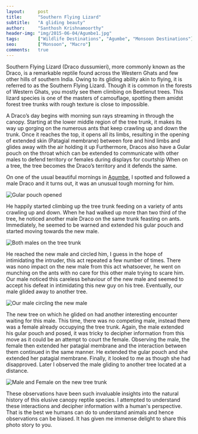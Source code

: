 ```yaml
---
layout:     post
title:      "Southern Flying Lizard"
subtitle:   "A gliding beauty"
author:     "Santhosh Krishnamoorthy"
header-img: "img/2015-06-04/Agumbe1.jpg"
tags:       ["Wildlife Destinations", "Agumbe", "Monsoon Destinations"]
seo:		["Monsoon", "Macro"]
comments:   true
---
```



<p>Southern Flying Lizard (Draco dussumieri), more commonly known as the Draco, is a remarkable reptile  found across the Western Ghats and few other hills of southern India. Owing to its gliding ability akin to flying, it is referred to as the Southern Flying Lizard. Though it is common in the forests of Western Ghats, you mostly see them climbing on Beetlenut trees. This lizard species is one of the masters of camouflage, spotting them amidst forest tree trunks with rough texture is close to impossible.</p>

<p> A Draco’s day begins with morning sun rays streaming in through the canopy.  Starting at the lower middle region of the tree trunk,  it makes its way up gorging on the numerous ants that keep crawling up and down the trunk. Once it reaches the top, it opens all its limbs, resulting in the opening of extended skin (Patagial membrane) between fore and hind limbs and glides away with the air holding it up Furthermore, Dracos also have a Gular pouch on the throat which can be extended to communicate with other males to defend territory or females during displays for courtship When on a tree, the tree becomes the Draco’s territory and it defends the same.</p>



<p>On one of the usual beautiful mornings in <a href="http://www.wilderhood.com/destination/Agumbe" target="_blank">Agumbe</a>, I spotted and followed a male Draco and it turns out, it was an unusual tough morning for him. </p>

<img src="{{ site.baseurl }}/img/2015-06-04/Agumbe2.jpg" alt="Gular pouch opened">

<p> He happily started climbing up the tree trunk feeding on a variety of ants crawling up and down. When he had walked up more than two third of the tree, he noticed another male Draco on the same trunk feasting on ants. Immediately, he seemed to be warned and extended his gular pouch and started moving towards the new male.</p>

<img src="{{ site.baseurl }}/img/2015-06-04/Agumbe3.jpg" alt="Both males on the tree trunk">

<p> He reached the new male and circled him, I guess in the hope of intimidating the intruder, this act repeated a few number of times. There was nono impact on the new male from this act whatsoever, he went on munching on the ants with no care for this other male trying to scare him. Our male noticed this careless behaviour of the new male and seemed to accept his defeat in intimidating this new guy on his tree. Eventually, our male glided away to another tree.</p>

<img src="{{ site.baseurl }}/img/2015-06-04/Agumbe5.gif" alt="Our male circling the new male">

<p> The new tree on which he glided on had another interesting encounter waiting for this male. This time, there was no competing male, instead there was a female already occupying the tree trunk. Again, the male extended his gular pouch and posed, it was tricky to decipher information from this move as it could be an attempt to court the female. Observing the male, the female then extended her patagial membrane and the interaction between them continued in the same manner. He extended the gular pouch and she extended her patagial membrane. Finally, it looked to me as though she had disapproved. Later I observed the male gliding to another tree located at a distance.</p>

<img src="{{ site.baseurl }}/img/2015-06-04/Agumbe5.jpg" alt="Male and Female on the new tree trunk">

<p>These observations have been such invaluable insights into the natural history of this elusive canopy reptile species. I attempted to understand these interactions and decipher information with a human's perspective. That is the best we humans can do to understand animals and hence observations can be biased. It has given me immense delight to share this photo story to you.  </p>

